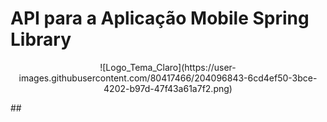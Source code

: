 # API para a Aplicação Mobile Spring Library
<p align = "center">
![Logo_Tema_Claro](https://user-images.githubusercontent.com/80417466/204096843-6cd4ef50-3bce-4202-b97d-47f43a61a7f2.png) 
</p>
##
